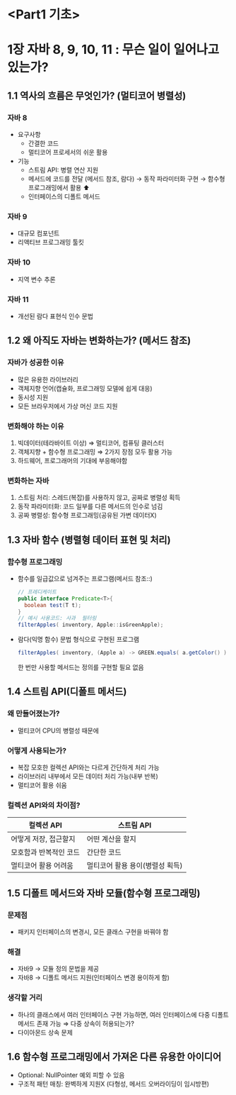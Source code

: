 # <Part1 기초>

# 1장 자바 8, 9, 10, 11 : 무슨 일이 일어나고 있는가?

## 1.1 역사의 흐름은 무엇인가? (멀티코어 병렬성)

### 자바 8

- 요구사항
  - 간결한 코드
  - 멀티코어 프로세서의 쉬운 활용
- 기능
  - 스트림 API: 병렬 연산 지원
  - 메서드에 코드를 전달 (메서드 참조, 람다)
    → 동작 파라미터화 구현
    → 함수형 프로그래밍에서 활용 ⬆️
  - 인터페이스의 디폴트 메서드

### 자바 9

- 대규모 컴포넌트
- 리액티브 프로그래밍 툴킷

### 자바 10

- 지역 변수 추론

### 자바 11

- 개선된 람다 표현식 인수 문법

## 1.2 왜 아직도 자바는 변화하는가? (메서드 참조)

### 자바가 성공한 이유

- 많은 유용한 라이브러리
- 객체지향 언어(캡슐화, 프로그래밍 모델에 쉽게 대응)
- 동시성 지원
- 모든 브라우저에서 가상 머신 코드 지원

### 변화해야 하는 이유

1. 빅데이터(테라바이트 이상) ⇒ 멀티코어, 컴퓨팅 클러스터
2. 객체지향 + 함수형 프로그래밍 ⇒ 2가지 장점 모두 활용 가능
3. 하드웨어, 프로그래머의 기대에 부응해야함

### 변화하는 자바

1. 스트림 처리: 스레드(복잡)를 사용하지 않고, 공짜로 병렬성 획득
2. 동작 파라미터화: 코드 일부를 다른 메서드의 인수로 넘김
3. 공짜 병렬성: 함수형 프로그래밍(공유된 가변 데이터X)

## 1.3 자바 함수 (병렬형 데이터 표현 및 처리)

### 함수형 프로그래밍

- 함수를 일급값으로 넘겨주는 프로그램(메서드 참조::)
  ```java
  // 프레디케이트
  public interface Predicate<T>{
  	boolean test(T t);
  }
  // 예시 사용코드: 사과  필터링
  filterApples( inventory, Apple::isGreenApple);
  ```
- 람다(익명 함수) 문법 형식으로 구현된 프로그램
  ```java
  filterApples( inventory, (Apple a) -> GREEN.equals( a.getColor() ) );
  ```
  한 번만 사용할 메서드는 정의를 구현할 필요 없음

## 1.4 스트림 API(디폴트 메서드)

### 왜 만들어졌는가?

- 멀티코어 CPU의 병렬성 때문에

### 어떻게 사용되는가?

- 복잡 모호한 컬렉션 API와는 다르게 간단하게 처리 가능
- 라이브러리 내부에서 모든 데이터 처리 가능(내부 반복)
- 멀티코어 활용 쉬움

### 컬렉션 API와의 차이점?

| 컬렉션 API             | 스트림 API                      |
| ---------------------- | ------------------------------- |
| 어떻게 저장, 접근할지  | 어떤 계산을 할지                |
| 모호함과 반복적인 코드 | 간단한 코드                     |
| 멀티코어 활용 어려움   | 멀티코어 활용 용이(병렬성 획득) |

## 1.5 디폴트 메서드와 자바 모듈(함수형 프로그래밍)

### 문제점

- 패키지 인터페이스의 변경시, 모든 클래스 구현을 바꿔야 함

### 해결

- 자바9 → 모듈 정의 문법을 제공
- 자바8 → 디폴트 메서드 지원(인터페이스 변경 용이하게 함)

### 생각할 거리

- 하나의 클래스에서 여러 인터페이스 구현 가능하면,
  여러 인터페이스에 다중 디폴트 메서드 존재 가능
  ⇒ 다중 상속이 허용되는가?
- 다이아몬드 상속 문제

## 1.6 함수형 프로그래밍에서 가져온 다른 유용한 아이디어

- Optional<T>: NullPointer 예외 피할 수 있음
- 구조적 패턴 매칭: 완벽하게 지원X (다형성, 메서드 오버라이딩이 임시방편)
